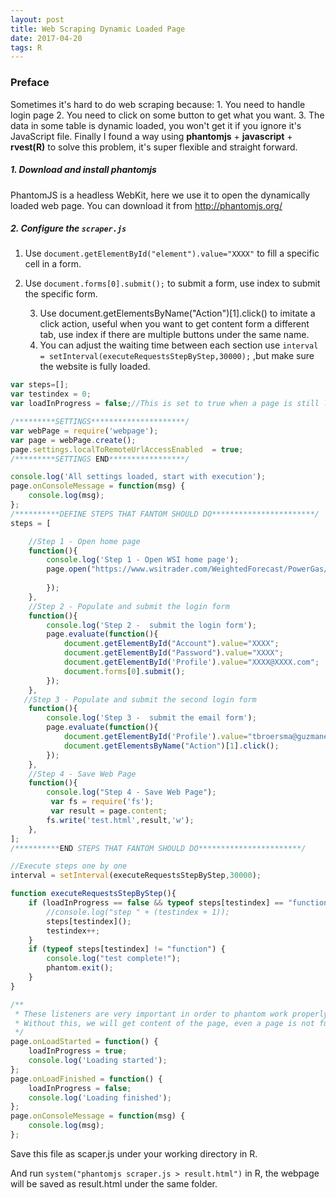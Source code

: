 ```yaml
---
layout: post
title: Web Scraping Dynamic Loaded Page
date: 2017-04-20
tags: R  
---
```

### Preface

Sometimes it's hard to do web scraping because: 1. You need to handle login page 2. You need to click on some button to get what you want. 3. The data in some table is dynamic loaded, you won't get it if you ignore it's JavaScript file. Finally I found a way using **phantomjs** + **javascript** + **rvest(R)** to solve this problem, it's super flexible and straight forward.

##### 1. Download and install phantomjs

PhantomJS is a headless WebKit, here we use it to open the dynamically loaded web page. You can download it from http://phantomjs.org/

##### 2. Configure the `scraper.js`

1. Use `document.getElementById("element").value="XXXX"` to fill a specific cell in a form.


2. Use `document.forms[0].submit();` to submit a form, use index to submit the specific form.

 	3. Use document.getElementsByName("Action")[1].click() to imitate a click action, useful when you want  	 to get content form a different tab, use index if there are multiple buttons under the same name.
 	4. You can adjust the waiting time between each section use `interval = setInterval(executeRequestsStepByStep,30000);` ,but make sure the website is fully loaded.

```javascript
var steps=[];
var testindex = 0;
var loadInProgress = false;//This is set to true when a page is still loading

/*********SETTINGS*********************/
var webPage = require('webpage');
var page = webPage.create();
page.settings.localToRemoteUrlAccessEnabled  = true;
/*********SETTINGS END*****************/

console.log('All settings loaded, start with execution');
page.onConsoleMessage = function(msg) {
    console.log(msg);
};
/**********DEFINE STEPS THAT FANTOM SHOULD DO***********************/
steps = [

	//Step 1 - Open home page
    function(){
        console.log('Step 1 - Open WSI home page');
        page.open("https://www.wsitrader.com/WeightedForecast/PowerGas/WSIWeightedDDForecast", function(status){
			
		});
    },
	//Step 2 - Populate and submit the login form
    function(){
        console.log('Step 2 -  submit the login form');
		page.evaluate(function(){
			document.getElementById("Account").value="XXXX";
            document.getElementById("Password").value="XXXX";
            document.getElementById('Profile').value="XXXX@XXXX.com";
            document.forms[0].submit();
		});
    },
   //Step 3 - Populate and submit the second login form
    function(){
        console.log('Step 3 -  submit the email form');
		page.evaluate(function(){
            document.getElementById('Profile').value="tbroersma@guzmanenergy.com";
            document.getElementsByName("Action")[1].click();
		});
    },
	//Step 4 - Save Web Page
    function(){
		console.log("Step 4 - Save Web Page");
         var fs = require('fs');
		 var result = page.content;
        fs.write('test.html',result,'w');
    },
];
/**********END STEPS THAT FANTOM SHOULD DO***********************/

//Execute steps one by one
interval = setInterval(executeRequestsStepByStep,30000);

function executeRequestsStepByStep(){
    if (loadInProgress == false && typeof steps[testindex] == "function") {
        //console.log("step " + (testindex + 1));
        steps[testindex]();
        testindex++;
    }
    if (typeof steps[testindex] != "function") {
        console.log("test complete!");
        phantom.exit();
    }
}

/**
 * These listeners are very important in order to phantom work properly. Using these listeners, we control loadInProgress marker which controls, weather a page is fully loaded.
 * Without this, we will get content of the page, even a page is not fully loaded.
 */
page.onLoadStarted = function() {
    loadInProgress = true;
    console.log('Loading started');
};
page.onLoadFinished = function() {
    loadInProgress = false;
    console.log('Loading finished');
};
page.onConsoleMessage = function(msg) {
    console.log(msg);
};
```

Save this file as scaper.js under your working directory in R.

And run `system("phantomjs scraper.js > result.html")` in R, the webpage will be saved as result.html under the same folder.